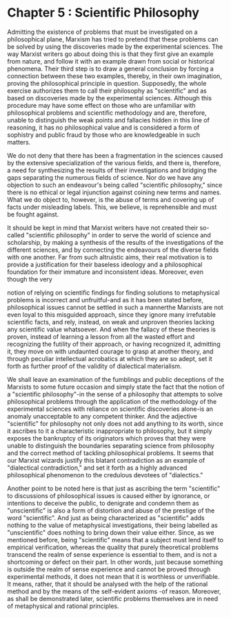 Chapter 5 : Scientific Philosophy
=================================

Admitting the existence of problems that must be investigated on a
philosophical plane, Marxism has tried to pretend that these problems
can be solved by using the discoveries made by the experimental
sciences. The way Marxist writers go about doing this is that they first
give an example from nature, and follow it with an example drawn from
social or historical phenomena. Their third step is to draw a general
conclusion by forcing a connection between these two examples, thereby,
in their own imagination, proving the philosophi­cal principle in
question. Supposedly, the whole exercise authorizes them to call their
philosophy as "scientific" and as based on discoveries made by the
experimental sciences. Although this procedure may have some effect on
those who are unfamiliar with philosophical problems and scientific
methodology and are, therefore, unable to distinguish the weak points
and fallacies hidden in this line of reasoning, it has no philosophical
value and is considered a form of sophistry and public fraud by those
who are knowledgeable in such matters.

We do not deny that there has been a fragmentation in the sciences
caused by the extensive specialization of the various fields, and there
is, therefore, a need for synthesizing the results of their
investiga­tions and bridging the gaps separating the numerous fields of
science. Nor do we have any objection to such an endeavour's being
called "scientific philosophy," since there is no ethical or legal
injunction against coining new terms and names. What we do object to,
however, is the abuse of terms and covering up of facts under misleading
labels. This, we believe, is reprehensible and must be fought against.

It should be kept in mind that Marxist writers have not created their
so-called "scientific philosophy" in order to serve the world of science
and scholarship, by making a synthesis of the results of the
investigations of the different sciences, and by connecting the
endeavours of the diverse fields with one another. Far from such
altruistic aims, their real motivation is to provide a justification for
their baseless ideology and a philosophical foundation for their
immature and inconsistent ideas. Moreover, even though the very

notion of relying on scientific findings for finding solutions to
metaphysical problems is incorrect and unfruitful-and as it has been
stated before, philosophical issues cannot be settled in such a
manner­the Marxists are not even loyal to this misguided approach, since
they ignore many irrefutable scientific facts, and rely, instead, on
weak and unproven theories lacking any scientific value whatsoever. And
when the fallacy of these theories is proven, instead of learning a
lesson from all the wasted effort and recognizing the futility of their
approach, or having recognized it, admitting it, they move on with
undaunted courage to grasp at another theory, and through peculiar
intellectual acrobatics at which they are so adept, set it forth as
further proof of the validity of dialectical materialism.

We shall leave an examination of the fumblings and public deceptions of
the Marxists to some future occasion and simply state the fact that the
notion of a "scientific philosophy"-in the sense of a philosophy that
attempts to solve philosophical problems through the application of the
methodology of the experimental sciences with reliance on scientific
discoveries alone-is an anomaly unacceptable to any competent thinker.
And the adjective "scientific" for philosophy not only does not add
anything to its worth, since it ascribes to it a characteristic
inappropriate to philosophy, but it simply exposes the bankruptcy of its
originators which proves that they were unable to distinguish the
boundaries separating science from philosophy and the correct method of
tackling philosophical problems. It seems that our Marxist wizards
justify this blatant contradiction as an example of "dialectical
contradiction," and set it forth as a highly advanced philosophical
phenomenon to the credulous devotees of "dialectics."

Another point to be noted here is that just as ascribing the term
"scientific" to discussions of philosophical issues is caused either by
ignorance, or intentions to deceive the public, to denigrate and condemn
them as "unscientific" is also a form of distortion and abuse of the
prestige of the word "scientific". And just as being characterized as
"scientific" adds nothing to the value of metaphysical investigations,
their being labelled as "unscientific" does nothing to bring down their
value either. Since, as we mentioned before, being "scientific" means
that a subject must lend itself to empirical verification, whereas the
quality that purely theoretical problems transcend the realm of sense
experience is essential to them, and is not a shortcoming or defect on
their part. In other words, just because something is outside the realm
of sense experience and cannot be proved through experimental methods,
it does not mean that it is worthless or unverifiable. It means, rather,
that it should be analysed with the help of the rational method and by
the means of the self-evident axioms -of reason. Moreover, as shall be
demonstrated later, scientific problems themselves are in need of
metaphysical and rational principles.

